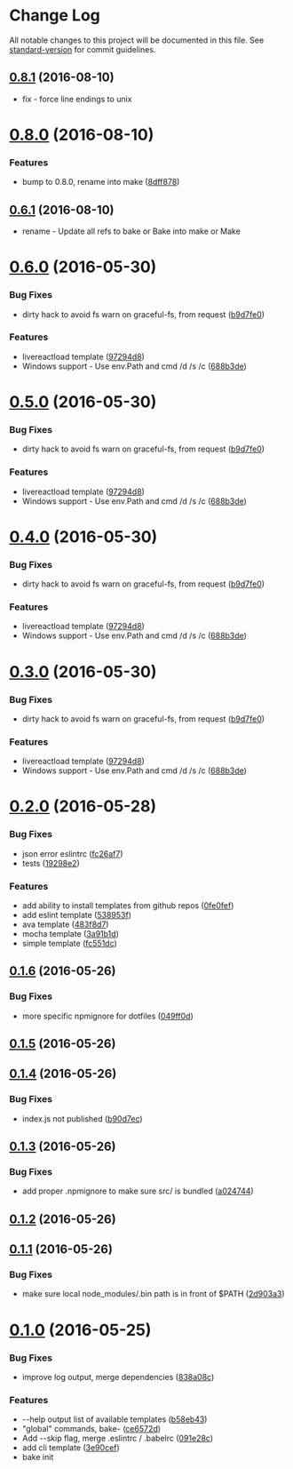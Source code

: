 # Change Log

All notable changes to this project will be documented in this file. See [standard-version](https://github.com/conventional-changelog/standard-version) for commit guidelines.

<a name="0.8.1"></a>
## [0.8.1](https://github.com/mklabs/make/compare/0.8.0...v0.8.1) (2016-08-10)

* fix - force line endings to unix


<a name="0.8.0"></a>
# [0.8.0](https://github.com/mklabs/make/compare/0.6.0...v0.8.0) (2016-08-10)


### Features

* bump to 0.8.0, rename into make ([8dff878](https://github.com/mklabs/make/commit/8dff878))



<a name="0.6.1"></a>
## [0.6.1](https://github.com/mklabs/make/compare/0.6.0...v0.6.1) (2016-08-10)

* rename - Update all refs to bake or Bake into make or Make


<a name="0.6.0"></a>
# [0.6.0](https://github.com/mklabs/bake/compare/v0.2.0...v0.6.0) (2016-05-30)


### Bug Fixes

* dirty hack to avoid fs warn on graceful-fs, from request ([b9d7fe0](https://github.com/mklabs/bake/commit/b9d7fe0))


### Features

* livereactload template ([97294d8](https://github.com/mklabs/bake/commit/97294d8))
* Windows support - Use env.Path and cmd /d /s /c ([688b3de](https://github.com/mklabs/bake/commit/688b3de))



<a name="0.5.0"></a>
# [0.5.0](https://github.com/mklabs/bake/compare/v0.2.0...v0.5.0) (2016-05-30)


### Bug Fixes

* dirty hack to avoid fs warn on graceful-fs, from request ([b9d7fe0](https://github.com/mklabs/bake/commit/b9d7fe0))


### Features

* livereactload template ([97294d8](https://github.com/mklabs/bake/commit/97294d8))
* Windows support - Use env.Path and cmd /d /s /c ([688b3de](https://github.com/mklabs/bake/commit/688b3de))



<a name="0.4.0"></a>
# [0.4.0](https://github.com/mklabs/bake/compare/v0.2.0...v0.4.0) (2016-05-30)


### Bug Fixes

* dirty hack to avoid fs warn on graceful-fs, from request ([b9d7fe0](https://github.com/mklabs/bake/commit/b9d7fe0))


### Features

* livereactload template ([97294d8](https://github.com/mklabs/bake/commit/97294d8))
* Windows support - Use env.Path and cmd /d /s /c ([688b3de](https://github.com/mklabs/bake/commit/688b3de))



<a name="0.3.0"></a>
# [0.3.0](https://github.com/mklabs/bake/compare/v0.2.0...v0.3.0) (2016-05-30)


### Bug Fixes

* dirty hack to avoid fs warn on graceful-fs, from request ([b9d7fe0](https://github.com/mklabs/bake/commit/b9d7fe0))


### Features

* livereactload template ([97294d8](https://github.com/mklabs/bake/commit/97294d8))
* Windows support - Use env.Path and cmd /d /s /c ([688b3de](https://github.com/mklabs/bake/commit/688b3de))



<a name="0.2.0"></a>
# [0.2.0](https://github.com/mklabs/bake/compare/v0.1.6...v0.2.0) (2016-05-28)


### Bug Fixes

* json error eslintrc ([fc26af7](https://github.com/mklabs/bake/commit/fc26af7))
* tests ([19298e2](https://github.com/mklabs/bake/commit/19298e2))


### Features

* add ability to install templates from github repos ([0fe0fef](https://github.com/mklabs/bake/commit/0fe0fef))
* add eslint template ([538953f](https://github.com/mklabs/bake/commit/538953f))
* ava template ([483f8d7](https://github.com/mklabs/bake/commit/483f8d7))
* mocha template ([3a91b1d](https://github.com/mklabs/bake/commit/3a91b1d))
* simple template ([fc551dc](https://github.com/mklabs/bake/commit/fc551dc))



<a name="0.1.6"></a>
## [0.1.6](https://github.com/mklabs/bake/compare/v0.1.5...v0.1.6) (2016-05-26)


### Bug Fixes

* more specific npmignore for dotfiles ([049ff0d](https://github.com/mklabs/bake/commit/049ff0d))



<a name="0.1.5"></a>
## [0.1.5](https://github.com/mklabs/bake/compare/v0.1.4...v0.1.5) (2016-05-26)



<a name="0.1.4"></a>
## [0.1.4](https://github.com/mklabs/bake/compare/v0.1.3...v0.1.4) (2016-05-26)


### Bug Fixes

* index.js not published ([b90d7ec](https://github.com/mklabs/bake/commit/b90d7ec))



<a name="0.1.3"></a>
## [0.1.3](https://github.com/mklabs/bake/compare/v0.1.2...v0.1.3) (2016-05-26)


### Bug Fixes

* add proper .npmignore to make sure src/ is bundled ([a024744](https://github.com/mklabs/bake/commit/a024744))



<a name="0.1.2"></a>
## [0.1.2](https://github.com/mklabs/bake/compare/v0.1.1...v0.1.2) (2016-05-26)



<a name="0.1.1"></a>
## [0.1.1](https://github.com/mklabs/bake/compare/v0.1.0...v0.1.1) (2016-05-26)


### Bug Fixes

* make sure local node_modules/.bin path is in front of $PATH ([2d903a3](https://github.com/mklabs/bake/commit/2d903a3))



<a name="0.1.0"></a>
# [0.1.0](https://github.com/mklabs/bake/compare/v0.0.4...v0.1.0) (2016-05-25)


### Bug Fixes

* improve log output, merge dependencies ([838a08c](https://github.com/mklabs/bake/commit/838a08c))


### Features

* --help output list of available templates ([b58eb43](https://github.com/mklabs/bake/commit/b58eb43))
* "global" commands, bake-<target> ([ce6572d](https://github.com/mklabs/bake/commit/ce6572d))
* Add --skip flag, merge .eslintrc / .babelrc ([091e28c](https://github.com/mklabs/bake/commit/091e28c))
* add cli template ([3e90cef](https://github.com/mklabs/bake/commit/3e90cef))
* bake init <template> ([34b788b](https://github.com/mklabs/bake/commit/34b788b))
* implement template hook for start / install ([5990fa6](https://github.com/mklabs/bake/commit/5990fa6))



<a name="0.0.4"></a>
## [0.0.4](https://github.com/mklabs/bake/compare/v0.0.3...v0.0.4) (2016-05-24)



<a name="0.0.3"></a>
## [0.0.3](https://github.com/mklabs/bake/compare/v0.0.2...v0.0.3) (2016-05-24)



<a name="0.0.2"></a>
## 0.0.2 (2016-05-24)

